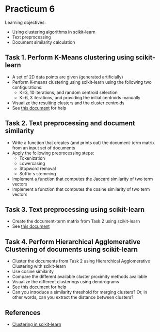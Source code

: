 Practicum 6
===========

Learning objectives:

  - Using clustering algorithms in scikit-learn
  - Text preprocessing
  - Document similarity calculation
  

## Task 1. Perform K-Means clustering using scikit-learn

  - A set of 2D data points are given (generated artificially)
  - Perform K-means clustering using scikit-learn using the following two configurations:
    * K=3, 10 iterations, and random centroid selection
    * K=6, 3 iterations, and providing the initial centroids manually
  - Visualize the resulting clusters and the cluster centroids
  - See [this document](http://scikit-learn.org/stable/modules/generated/sklearn.cluster.KMeans.html) for help


## Task 2. Text preprocessing and document similarity

  - Write a function that creates (and prints out) the document-term matrix from an input set of documents
  - Apply the following preprocessing steps:
    * Tokenization
    * Lowercasing
    * Stopword removal
    * Suffix-s stemming
  - Implement a function that computes the Jaccard similarity of two term vectors
  - Implement a function that computes the cosine similarity of two term vectors


## Task 3. Text preprocessing using scikit-learn
  
  - Create the document-term matrix from Task 2 using scikit-learn
  - See [this document](http://scikit-learn.org/stable/modules/generated/sklearn.feature_extraction.text.CountVectorizer.html)


## Task 4. Perform Hierarchical Agglomerative Clustering of documents using scikit-learn

  - Cluster the documents from Task 2 using Hierarchical Agglomerative Clustering with scikit-learn
  - Use cosine similarity
  - Compare the different available cluster proximity methods available
  - Visualize the different clusterings using dendrograms
  - See [this document](http://scikit-learn.org/stable/modules/generated/sklearn.cluster.AgglomerativeClustering.html) for help
  - Can you introduce a similarity threshold for merging clusters? Or, in other words, can you extract the distance between clusters? 
    

## References

  - [Clustering in scikit-learn](http://scikit-learn.org/stable/modules/clustering.html)
    